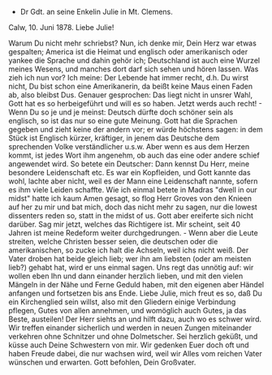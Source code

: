 + Dr Gdt. an seine Enkelin Julie in Mt. Clemens.

 Calw, 10. Juni 1878.
Liebe Julie!

Warum Du nicht mehr schriebst? Nun, ich denke mir, Dein Herz war etwas gespalten; America ist die Heimat und englisch oder amerikanisch oder yankee die Sprache und dahin gehör ich; Deutschland ist auch eine Wurzel meines Wesens, und manches dort darf sich sehen und hören lassen. Was zieh ich nun vor? Ich meine: Der Lebende hat immer recht, d.h. Du wirst nicht, Du bist schon eine Amerikanerin, da beißt keine Maus einen Faden ab, also bleibst Dus. Genauer gesprochen: Das liegt nicht in unsrer Wahl, Gott hat es so herbeigeführt und will es so haben. Jetzt werds auch recht! - Wenn Du so je und je meinst: Deutsch dürfte doch schöner sein als englisch, so ist das nur so eine gute Meinung. Gott hat die Sprachen gegeben und zieht keine der andern vor; er würde höchstens sagen: in dem Stück ist Englisch kürzer, kräftiger, in jenem das Deutsche dem sprechenden Volke verständlicher u.s.w. Aber wenn es aus dem Herzen kommt, ist jedes Wort ihm angenehm, ob auch das eine oder andere schief angewendet wird. So betete ein Deutscher: Dann kennst Du Herr, meine besondere Leidenschaft etc. Es war ein Kopfleiden, und Gott kannte das wohl, lachte aber nicht, weil es der Mann eine Leidenschaft nannte, sofern es ihm viele Leiden schaffte. Wie ich einmal betete in Madras "dwell in our midst" hatte ich kaum Amen gesagt, so flog Herr Groves von den Knieen auf her zu mir und bat mich, doch das nicht mehr zu sagen, nur die lowest dissenters reden so, statt in the midst of us. Gott aber ereiferte sich nicht darüber. Sag mir jetzt, welches das Richtigere ist. Mir scheint, seit 40 Jahren ist meine Redeform weiter durchgedrungen. - Wenn aber die Leute streiten, welche Christen besser seien, die deutschen oder die amerikanischen, so zucke ich halt die Achseln, weil ichs nicht weiß. Der Vater droben hat beide gleich lieb; wer ihn am liebsten (oder am meisten lieb?) gehabt hat, wird er uns einmal sagen. Uns regt das unnötig auf: wir wollen eben Ihn und dann einander herzlich lieben, und mit den vielen Mängeln in der Nähe und Ferne Geduld haben, mit den eigenen aber Händel anfangen und fortsetzen bis ans Ende. Liebe Julie, mich freut es so, daß Du ein Kirchenglied sein willst, also mit den Gliedern einige Verbindung pflegen, Gutes von allen annehmen, und womöglich auch Gutes, ja das Beste, austeilen! Der Herr siehts an und hilft dazu, auch wo es schwer wird. Wir treffen einander sicherlich und werden in neuen Zungen miteinander verkehren ohne Schnitzer und ohne Dolmetscher. Sei herzlich geküßt, und küsse auch Deine Schwestern von mir. Wir gedenken Euer doch oft und haben Freude dabei, die nur wachsen wird, weil wir Alles vom reichen Vater wünschen und erwarten.
 Gott befohlen, Dein Großvater.
